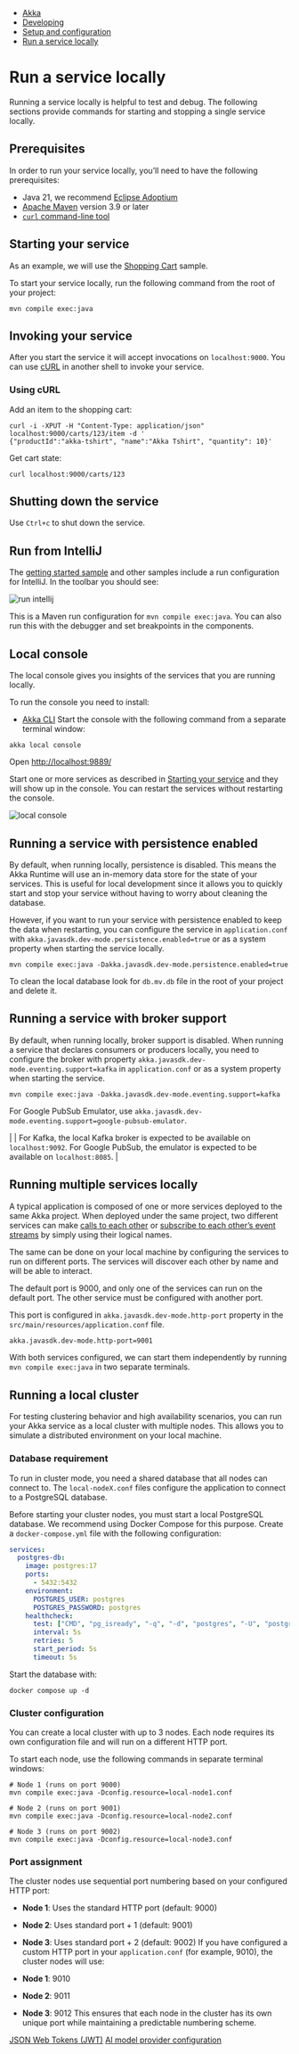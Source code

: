 <!-- <nav> -->
- [Akka](../index.html)
- [Developing](index.html)
- [Setup and configuration](setup-and-configuration/index.html)
- [Run a service locally](running-locally.html)

<!-- </nav> -->

# Run a service locally

Running a service locally is helpful to test and debug. The following sections provide commands for starting and stopping a single service locally.

## <a href="about:blank#_prerequisites"></a> Prerequisites

In order to run your service locally, you’ll need to have the following prerequisites:

- Java 21, we recommend [Eclipse Adoptium](https://adoptium.net/marketplace/)
- [Apache Maven](https://maven.apache.org/install.html) version 3.9 or later
- <a href="https://curl.se/download.html">`curl` command-line tool</a>

## <a href="about:blank#_starting_your_service"></a> Starting your service

As an example, we will use the [Shopping Cart](../getting-started/shopping-cart/build-and-deploy-shopping-cart.html) sample.

To start your service locally, run the following command from the root of your project:

```command
mvn compile exec:java
```

## <a href="about:blank#_invoking_your_service"></a> Invoking your service

After you start the service it will accept invocations on `localhost:9000`. You can use [cURL](https://curl.se/) in another shell to invoke your service.

### <a href="about:blank#_using_curl"></a> Using cURL

Add an item to the shopping cart:

```command
curl -i -XPUT -H "Content-Type: application/json" localhost:9000/carts/123/item -d '
{"productId":"akka-tshirt", "name":"Akka Tshirt", "quantity": 10}'
```
Get cart state:

```command
curl localhost:9000/carts/123
```

## <a href="about:blank#_shutting_down_the_service"></a> Shutting down the service

Use `Ctrl+c` to shut down the service.

## <a href="about:blank#_run_from_intellij"></a> Run from IntelliJ

The [getting started sample](../getting-started/author-your-first-service.html) and other samples include a run configuration for IntelliJ. In the toolbar you should see:

![run intellij](_images/run-intellij.png)


This is a Maven run configuration for `mvn compile exec:java`. You can also run this with the debugger and set breakpoints in the components.

## <a href="about:blank#_local_console"></a> Local console

The local console gives you insights of the services that you are running locally.

To run the console you need to install:

- [Akka CLI](../operations/cli/installation.html)
Start the console with the following command from a separate terminal window:

```command
akka local console
```
Open [http://localhost:9889/](http://localhost:9889/)

Start one or more services as described in [Starting your service](about:blank#_starting_your_service) and they will show up in the console. You can restart the services without restarting the console.

![local console](_images/local-console.png)


## <a href="about:blank#persistence-enabled"></a> Running a service with persistence enabled

By default, when running locally, persistence is disabled. This means the Akka Runtime will use an in-memory data store for the state of your services. This is useful for local development since it allows you to quickly start and stop your service without having to worry about cleaning the database.

However, if you want to run your service with persistence enabled to keep the data when restarting, you can configure
the service in `application.conf` with `akka.javasdk.dev-mode.persistence.enabled=true` or as a system property when starting the service locally.

```command
mvn compile exec:java -Dakka.javasdk.dev-mode.persistence.enabled=true
```
To clean the local database look for `db.mv.db` file in the root of your project and delete it.

## <a href="about:blank#_local_broker_support"></a> Running a service with broker support

By default, when running locally, broker support is disabled. When running a service that declares consumers or producers locally, you need to configure the broker with property `akka.javasdk.dev-mode.eventing.support=kafka` in `application.conf` or as a system property when starting the service.

```command
mvn compile exec:java -Dakka.javasdk.dev-mode.eventing.support=kafka
```
For Google PubSub Emulator, use `akka.javasdk.dev-mode.eventing.support=google-pubsub-emulator`.

|  | For Kafka, the local Kafka broker is expected to be available on `localhost:9092`. For Google PubSub, the emulator is expected to be available on `localhost:8085`. |

## <a href="about:blank#multiple_services"></a> Running multiple services locally

A typical application is composed of one or more services deployed to the same Akka project. When deployed under the same project, two different services can make [calls to each other](component-and-service-calls.html) or [subscribe to each other’s event streams](consuming-producing.html) by simply using their logical names.

The same can be done on your local machine by configuring the services to run on different ports. The services
will discover each other by name and will be able to interact.

The default port is 9000, and only one of the services can run on the default port. The other service must be configured with another port.

This port is configured in `akka.javasdk.dev-mode.http-port` property in the `src/main/resources/application.conf` file.

```xml
akka.javasdk.dev-mode.http-port=9001
```
With both services configured, we can start them independently by running `mvn compile exec:java` in two separate terminals.

## <a href="about:blank#local_cluster"></a> Running a local cluster

For testing clustering behavior and high availability scenarios, you can run your Akka service as a local cluster with multiple nodes. This allows you to simulate a distributed environment on your local machine.

### <a href="about:blank#_database_requirement"></a> Database requirement

To run in cluster mode, you need a shared database that all nodes can connect to. The `local-nodeX.conf` files configure the application to connect to a PostgreSQL database.

Before starting your cluster nodes, you must start a local PostgreSQL database. We recommend using Docker Compose for this purpose. Create a `docker-compose.yml` file with the following configuration:

```yaml
services:
  postgres-db:
    image: postgres:17
    ports:
      - 5432:5432
    environment:
      POSTGRES_USER: postgres
      POSTGRES_PASSWORD: postgres
    healthcheck:
      test: ["CMD", "pg_isready", "-q", "-d", "postgres", "-U", "postgres"]
      interval: 5s
      retries: 5
      start_period: 5s
      timeout: 5s
```
Start the database with:

```command
docker compose up -d
```

### <a href="about:blank#_cluster_configuration"></a> Cluster configuration

You can create a local cluster with up to 3 nodes. Each node requires its own configuration file and will run on a different HTTP port.

To start each node, use the following commands in separate terminal windows:

```command
# Node 1 (runs on port 9000)
mvn compile exec:java -Dconfig.resource=local-node1.conf

# Node 2 (runs on port 9001)
mvn compile exec:java -Dconfig.resource=local-node2.conf

# Node 3 (runs on port 9002)
mvn compile exec:java -Dconfig.resource=local-node3.conf
```

### <a href="about:blank#_port_assignment"></a> Port assignment

The cluster nodes use sequential port numbering based on your configured HTTP port:

- **Node 1**: Uses the standard HTTP port (default: 9000)
- **Node 2**: Uses standard port + 1 (default: 9001)
- **Node 3**: Uses standard port + 2 (default: 9002)
If you have configured a custom HTTP port in your `application.conf` (for example, 9010), the cluster nodes will use:

- **Node 1**: 9010
- **Node 2**: 9011
- **Node 3**: 9012
This ensures that each node in the cluster has its own unique port while maintaining a predictable numbering scheme.

<!-- <footer> -->
<!-- <nav> -->
[JSON Web Tokens (JWT)](auth-with-jwts.html) [AI model provider configuration](model-provider-details.html)
<!-- </nav> -->

<!-- </footer> -->

<!-- <aside> -->

<!-- </aside> -->